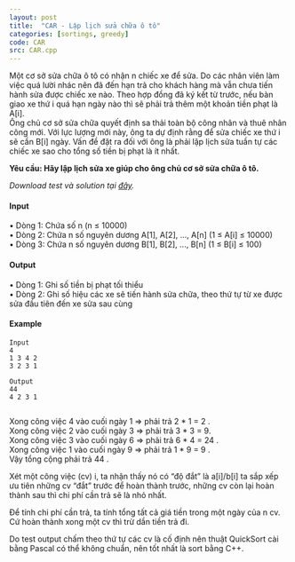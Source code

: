 ```yaml
---
layout: post
title:  "CAR - Lập lịch sửa chữa ô tô"
categories: [sortings, greedy]
code: CAR
src: CAR.cpp
---
```




  


Một cơ sở sửa chữa ô tô có nhận n chiếc xe để sửa. Do các nhân viên làm việc quá lười nhác nên đã đến hạn trả cho khách hàng mà vẫn chưa tiến hành sửa được chiếc xe nào. Theo hợp đồng đã ký kết từ trước, nếu bàn giao xe thứ i quá hạn ngày nào thì sẽ phải trả thêm một khoản tiền phạt là A\[i\].  
Ông chủ cơ sở sửa chữa quyết định sa thải toàn bộ công nhân và thuê nhân công mới. Với lực lượng mới này, ông ta dự định rằng để sửa chiếc xe thứ i sẽ cần B\[i\] ngày. Vấn đề đặt ra đối với ông là phải lập lịch sửa tuần tự các chiếc xe sao cho tổng số tiền bị phạt là ít nhất.  
  
**Yêu cầu: Hãy lập lịch sửa xe giúp cho ông chủ cơ sở sửa chữa ô tô.**  
  
_Download test và solution tại [đây](https://www.spoj.com/CSP/content/CAR.rar)._

#### Input

• Dòng 1: Chứa số n (n ≤ 10000)  
• Dòng 2: Chứa n số nguyên dương A\[1\], A\[2\], ..., A\[n\] (1 ≤ A\[i\] ≤ 10000)  
• Dòng 3: Chứa n số nguyên dương B\[1\], B\[2\], ..., B\[n\] (1 ≤ B\[i\] ≤ 100)

#### Output

• Dòng 1: Ghi số tiền bị phạt tối thiểu  
• Dòng 2: Ghi số hiệu các xe sẽ tiến hành sửa chữa, theo thứ tự từ xe được sửa đầu tiên đến xe sửa sau cùng

#### Example

```
Input
4
1 3 4 2
3 2 3 1

Output
44
4 2 3 1 


```

Xong công việc 4 vào cuối ngày 1 => phải trả 2 \* 1 = 2 .  
Xong công việc 2 vào cuối ngày 3 => phải trả 3 \* 3 = 9.  
Xong công việc 3 vào cuối ngày 6 => phải trả 6 \* 4 = 24 .  
Xong công việc 1 vào cuối ngày 9 => phải trả 1 \* 9 = 9 .  
Vậy tổng cộng phải trả 44 .

<!--more-->





Xét một công việc (cv) i, ta nhận thấy nó có “độ đắt” là a[i]/b[i] ta sắp xếp ưu tiên những cv “đắt” trước để hoàn thành trước, những cv còn lại hoàn thành sau thì chi phí cần trả sẽ là nhỏ nhất.

Để tính chi phí cần trả, ta tính tổng tất cả giá tiền trong một ngày của n cv. Cứ hoàn thành xong một cv thì trừ dần tiền trả đi. 

Do test output chấm theo thứ tự các cv là cố định nên thuật QuickSort cài bằng Pascal có thể không chuẩn, nên tốt nhất là sort bằng C++.
